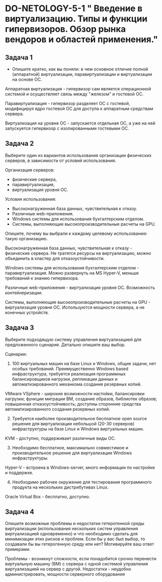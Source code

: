 # DO-NETOLOGY-5-1 " Введение в виртуализацию. Типы и функции гипервизоров. Обзор рынка вендоров и областей применения."

## Задача 1

- Опишите кратко, как вы поняли: в чем основное отличие полной (аппаратной) виртуализации, паравиртуализации и виртуализации на основе ОС.

Аппаратная виртуализация - гипервизор сам является операционной системой и осуществляет связь между "железом" и гостевой ОС.

Паравиртуализация - гипервизор разделяет ОС с гостевой, модифицируя ядро гостевой ОС для доступа к аппаратным средствам сервера. 

Виртуализация на уровне ОС - запускается отдельная ОС, а уже на ней запускуется гипервизор с изолированными гостевыми ОС.

## Задача 2

Выберите один из вариантов использования организации физических серверов, в зависимости от условий использования.

Организация серверов:
- физические сервера,
- паравиртуализация,
- виртуализация уровня ОС.

Условия использования:
- Высоконагруженная база данных, чувствительная к отказу.
- Различные web-приложения.
- Windows системы для использования бухгалтерским отделом.
- Системы, выполняющие высокопроизводительные расчеты на GPU.

Опишите, почему вы выбрали к каждому целевому использованию такую организацию.

Высоконагруженная база данных, чувствительная к отказу - физические сервера. Не тратятся ресурсы на виртуализацию, можно объединить в кластер для отказоустойчивости.

Windows системы для использования бухгалтерским отделом - паравиртуализация. Можно развернуть на MS Hyper-V, меньше требований к знанию гипервизора.  

Различные web-приложения - виртуализация уровня ОС. Возможность контейнеризации.

Системы, выполняющие высокопроизводительные расчеты на GPU - виртуализация уровня ОС. Используются мощности сервера, а не конечных устройств.

## Задача 3

Выберите подходящую систему управления виртуализацией для предложенного сценария. Детально опишите ваш выбор.

Сценарии:

1. 100 виртуальных машин на базе Linux и Windows, общие задачи, нет особых требований. Преимущественно Windows based инфраструктура, требуется реализация программных балансировщиков нагрузки, репликации данных и автоматизированного механизма создания резервных копий.

VMware VSphere - широкие возможности настойки, балансировки нагрузки; функции миграции ВМ, создание образов, библиотек образов; повышенная отказоустойчивость; доступны сторонние средства автоматизированного создания резервных копий.

2. Требуется наиболее производительное бесплатное open source решение для виртуализации небольшой (20-30 серверов) инфраструктуры на базе Linux и Windows виртуальных машин.

KVM - доступно, поддерживает различные виды ОС.

3. Необходимо бесплатное, максимально совместимое и производительное решение для виртуализации Windows инфраструктуры.

Hyper-V - встроена в Windows-server, много информации по настройке и поддержке.

4. Необходимо рабочее окружение для тестирования программного продукта на нескольких дистрибутивах Linux.

Oracle Virlual Box - бесплатно, доступно.

## Задача 4

Опишите возможные проблемы и недостатки гетерогенной среды виртуализации (использования нескольких систем управления виртуализацией одновременно) и что необходимо сделать для минимизации этих рисков и проблем. Если бы у вас был выбор, то создавали бы вы гетерогенную среду или нет? Мотивируйте ваш ответ примерами.

Проблемы - возникнут сложности, если понадобится срочно перенести виртуальную машину (ВМ) с сервера с одной системой управления виртуализацией на сервер с другой. 
Недостатки - неудобно администрировать,  мощности серверного оборудования  

